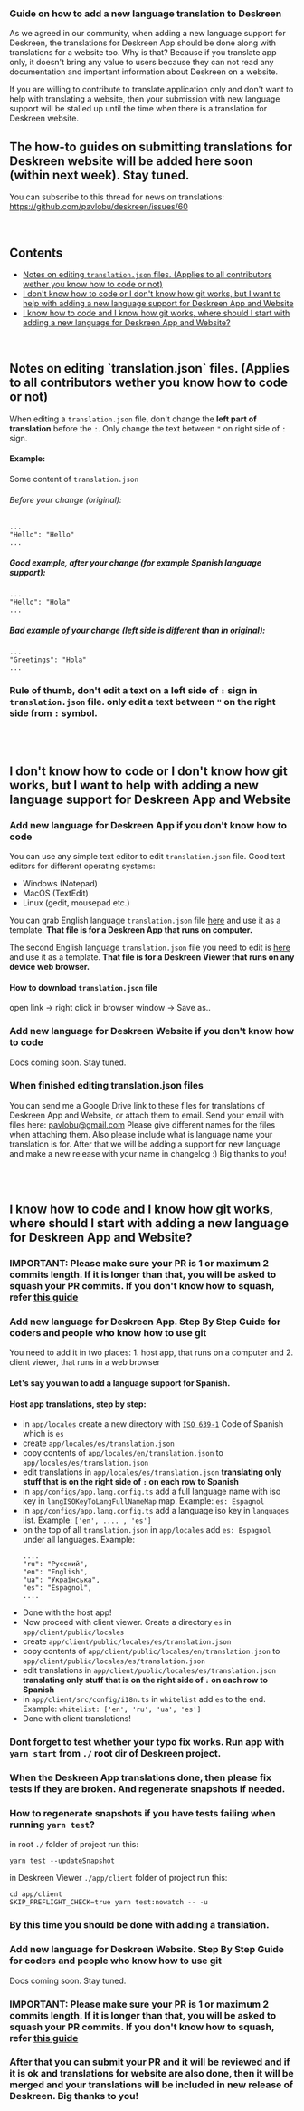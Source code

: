 ### Guide on how to add a new language translation to Deskreen

As we agreed in our community, when adding a new language support for Deskreen,
the translations for Deskreen App should be done along with translations for a website too.
Why is that? Because if you translate app only, it doesn't bring any value to users because they
can not read any documentation and important information about Deskreen on a website.

If you are willing to contribute to translate application only and don't want to help with translating a
website, then your submission with new language support will be stalled up until the time when there
is a translation for Deskreen website.

## The how-to guides on submitting translations for Deskreen website will be added here soon (within next week). Stay tuned.

You can subscribe to this thread for news on translations:
https://github.com/pavlobu/deskreen/issues/60

<br/>

## Contents

- [Notes on editing `translation.json` files. (Applies to all contributors wether you know how to code or not)](#notes-on-edit)
- [I don't know how to code or I don't know how git works, but I want to help with adding a new language support for Deskreen App and Website](#dont-know-code)
- [I know how to code and I know how git works, where should I start with adding a new language for Deskreen App and Website?](#i-know-code)

<br/>

<a id="notes-on-edit">
<h2>Notes on editing `translation.json` files. (Applies to all contributors wether you know how to code or not)</h2>
</a>

When editing a `translation.json` file, don't change the **left part of translation** before the `:`.
Only change the text between `"` on right side of `:` sign.

#### Example:

Some content of `translation.json`

<a id="edit-orig">
<h6>Before your change (original):</h6>
</a>

```
...
"Hello": "Hello"
...
```

##### Good example, after your change (for example Spanish language support):

```
...
"Hello": "Hola"
...
```

##### **Bad example** of your change (left side is different than in [original](#edit-orig)):

```
...
"Greetings": "Hola"
...
```

### Rule of thumb, don't edit a text on a left side of `:` sign in `translation.json` file. only edit a text between `"` on the right side from `:` symbol.

<br/>
<br/>

<a id="dont-know-code">
<h2>I don't know how to code or I don't know how git works, but I want to help with adding a new language support for Deskreen App and Website</h2>
</a>

### Add new language for Deskreen App if you don't know how to code

You can use any simple text editor to edit `translation.json` file.
Good text editors for different operating systems:

- Windows (Notepad)
- MacOS (TextEdit)
- Linux (gedit, mousepad etc.)

You can grab English language `translation.json` file [here](https://raw.githubusercontent.com/pavlobu/deskreen/master/app/locales/en/translation.json) and use it as a template.
**That file is for a Deskreen App that runs on computer.**

The second English language `translation.json` file you need to edit is [here](https://raw.githubusercontent.com/pavlobu/deskreen/master/app/client/public/locales/en/translation.json)
and use it as a template.
**That file is for a Deskreen Viewer that runs on any device web browser.**

#### How to download `translation.json` file

open link -> right click in browser window -> Save as..

### Add new language for Deskreen Website if you don't know how to code

Docs coming soon. Stay tuned.

### When finished editing translation.json files

You can send me a Google Drive link to these files for translations of Deskreen App and Website, or attach them to email.
Send your email with files here: pavlobu@gmail.com
Please give different names for the files when attaching them.
Also please include what is language name your translation is for.
After that we will be adding a support for new language and make a new release with your name in changelog :) Big thanks to you!

<br/>
<br/>

<a id="i-know-code">
<h2>I know how to code and I know how git works, where should I start with adding a new language for Deskreen App and Website?</h2>
</a>

### IMPORTANT: Please make sure your PR is 1 or maximum 2 commits length. If it is longer than that, you will be asked to squash your PR commits. If you don't know how to squash, refer [this guide](#dont-know-code)

### Add new language for Deskreen App. Step By Step Guide for coders and people who know how to use git

You need to add it in two places: 1. host app, that runs on a computer and 2. client viewer, that runs in a web browser

#### Let's say you wan to add a language support for Spanish.

#### Host app translations, step by step:

- in `app/locales` create a new directory with [`ISO 639-1`](https://www.loc.gov/standards/iso639-2/php/code_list.php) Code of Spanish which is `es`
- create `app/locales/es/translation.json`
- copy contents of `app/locales/en/translation.json` to `app/locales/es/translation.json`
- edit translations in `app/locales/es/translation.json` **translating only stuff that is on the right side of `:` on each row to Spanish**
- in `app/configs/app.lang.config.ts` add a full language name with iso key in `langISOKeyToLangFullNameMap` map. Example: `es: Espagnol`
- in `app/configs/app.lang.config.ts` add a language iso key in `languages` list. Example: `['en', .... , 'es']`
- on the top of all `translation.json` in `app/locales` add `es: Espagnol` under all languages. Example:
  ```
  ....
  "ru": "Русский",
  "en": "English",
  "ua": "Українська",
  "es": "Espagnol",
  ....
  ```
- Done with the host app!
- Now proceed with client viewer. Create a directory `es` in `app/client/public/locales`
- create `app/client/public/locales/es/translation.json`
- copy contents of `app/client/public/locales/en/translation.json` to `app/client/public/locales/es/translation.json`
- edit translations in `app/client/public/locales/es/translation.json` **translating only stuff that is on the right side of `:` on each row to Spanish**
- in `app/client/src/config/i18n.ts` in `whitelist` add `es` to the end. Example: `whitelist: ['en', 'ru', 'ua', 'es']`
- Done with client translations!

### Dont forget to test whether your typo fix works. Run app with `yarn start` from `./` root dir of Deskreen project.

### When the Deskreen App translations done, then please fix tests if they are broken. And regenerate snapshots if needed.

### How to regenerate snapshots if you have tests failing when running `yarn test`?

in root `./` folder of project run this:

```
yarn test --updateSnapshot
```

in Deskreen Viewer `./app/client` folder of project run this:

```
cd app/client
SKIP_PREFLIGHT_CHECK=true yarn test:nowatch -- -u
```

### By this time you should be done with adding a translation.

### Add new language for Deskreen Website. Step By Step Guide for coders and people who know how to use git

Docs coming soon. Stay tuned.

### IMPORTANT: Please make sure your PR is 1 or maximum 2 commits length. If it is longer than that, you will be asked to squash your PR commits. If you don't know how to squash, refer [this guide](#dont-know-code)

### After that you can submit your PR and it will be reviewed and if it is ok and translations for website are also done, then it will be merged and your translations will be included in new release of Deskreen. Big thanks to you!
